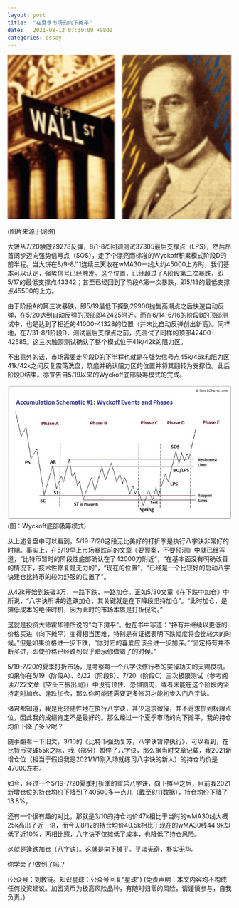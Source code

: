 ```yaml
---
layout: post
title:  "在夏季市场的向下摊平"
date:   2021-08-12 07:30:00 +0800
categories: essay
---
```


![](/images/2021/20210812.jpg)

(图片来源于网络)

大饼从7/20触底29278反弹，8/1-8/5回调测试37305最后支撑点（LPS），然后昂首阔步迈向强势信号点（SOS），走了个漂亮而标准的Wyckoff积累模式阶段D的前半程。当大饼在8/9-8/11连续三天收在wMA30一线大约45000上方时，我们基本可以认定，强势信号已经触发。这个位置，已经超过了A阶段第二次暴跌，即5/17的最低支撑点43342；甚至已经回到了阶段A第一次暴跌，即5/13的最低支撑点45500的上方。

由于阶段A的第三次暴跌，即5/19最低下探到29900抛售高潮点之后快速自动反弹，在5/20达到自动反弹的顶部即42425附近。而在6/14-6/16的阶段B的顶部测试中，也是达到了相近的41000-41328的位置（并未比自动反弹创出新高）。同样地，在7/31-8/1阶段D，测试最后支撑点之前，先测试了同样的顶部42400-42585。这三次触顶测试确认了整个模式位于41k/42k的阻力区。

不出意外的话，市场需要走阶段D的下半程也就是在强势信号点45k/46k和阻力区41k/42k之间反复震荡洗盘，筑底并确认阻力区的位置并将其翻转为支撑位。此后阶段D结束。亦宣告自5/19以来的Wyckoff底部吸筹模式的完成。

![](/images/2021/20210812-2.jpg)
(图：Wyckoff底部吸筹模式)

从上述复盘中可以看到，5/19-7/20这段无比美好的打折季是执行八字诀非常好的时期。事实上，在5/19早上市场暴跌前的文章《要预案，不要预测》中就已经写道，“比特币暂时的阶段性底部确认在了42000刀附近”，“在基本面没有明确改善的情况下，技术性修复是无力的”，“现在的位置”，“已经是一个比较好的启动八字诀建仓比特币的较为舒服的位置了”。

从42k开始到跌破3万，一路下跌，一路加仓。正如5/30文章《在下跌中加仓》中所说，“八字诀所讲的逢跌加仓，其关键就是在下降段坚持加仓”。“此时加仓，是摊低成本的绝佳时机，因为此时的市场本质是打折促销。”

这就是投资大师霍华德所说的“向下摊平”。他在书中写道：“持有并继续以更低的价格买进（向下摊平）变得相当困难，特别是有证据表明下跌幅度将会比较大的时候。”但是如果价格进一步下跌，“你对它的喜爱应该会进一步加深。”“坚定持有并不断买进，即使价格已经跌到似乎暗示你做错了的时候。”

5/19-7/20的夏季打折市场，是考察每一个八字诀修行者的实操功夫的天赐良机。如果你在5/19（阶段A）、6/22（阶段B）、7/20（阶段C）三次极限测试（参考阅读7/22文章《空头三振出局》）中没有顶住、恐惧割肉，或者未能在这个阶段内坚持定时加仓、逢跌加仓，那么你可能还需要更多修习才能初步入门八字诀。

诸君都知道，我是比较随性地在执行八字诀，甚少追求微操，并不苛求抓到极限点位，因此我的成绩肯定不是最好的。那么经过一个夏季市场的向下摊平，我的持仓均价下降了多少呢？

随手翻看一下旧文，3/10的《比特币强劲复苏，八字诀暂停执行》，可以看到，在比特币突破55k之际，我（部分）暂停了八字诀，那么据当时文章记载，我2021新增仓位（相当于假设我是2021/1/1刚入场就练习八字诀的新人）的持仓均价是47000左右。

如今，经过一个5/19-7/20夏季打折季的重启八字诀，向下摊平之后，目前我2021新增仓位的持仓均价下降到了40500多一点儿（截至8/11数据），持仓均价下降了13.8%。

还有一个很有趣的对比，那就是3/10的持仓均价47k相比于当时的wMA30线大概25k高出了近一倍，而今天8/12的持仓均价40.5k相比于现在的wMA30线44.9k却低了近10%，两相比照，八字诀不仅摊低了成本，也降低了持仓风险。

这就是逢跌加仓（八字诀）。这就是向下摊平。平淡无奇，朴实无华。

你学会了/做到了吗？

(公众号：刘教链。知识星球：公众号回复“星球”)
(免责声明：本文内容均不构成任何投资建议。加密货币为极高风险品种，有随时归零的风险，请谨慎参与，自我负责。)